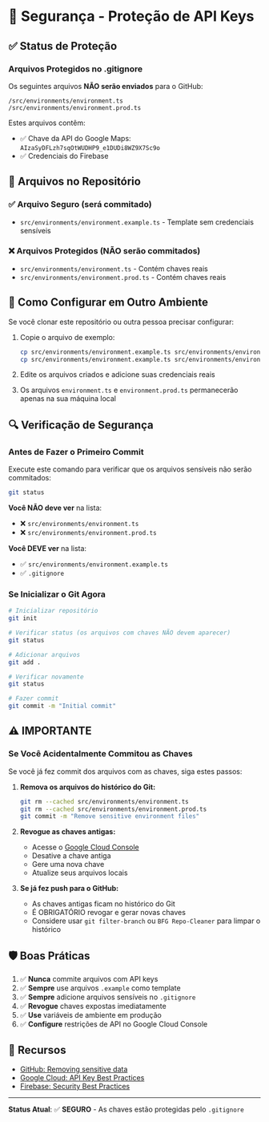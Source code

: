 # 🔐 Segurança - Proteção de API Keys

## ✅ Status de Proteção

### Arquivos Protegidos no .gitignore

Os seguintes arquivos **NÃO serão enviados** para o GitHub:

```
/src/environments/environment.ts
/src/environments/environment.prod.ts
```

Estes arquivos contêm:
- ✅ Chave da API do Google Maps: `AIzaSyDFLzh7sqOtWUDHP9_e1DUDi8WZ9X7Sc9o`
- ✅ Credenciais do Firebase

## 📁 Arquivos no Repositório

### ✅ Arquivo Seguro (será commitado)
- `src/environments/environment.example.ts` - Template sem credenciais sensíveis

### ❌ Arquivos Protegidos (NÃO serão commitados)
- `src/environments/environment.ts` - Contém chaves reais
- `src/environments/environment.prod.ts` - Contém chaves reais

## 🚀 Como Configurar em Outro Ambiente

Se você clonar este repositório ou outra pessoa precisar configurar:

1. Copie o arquivo de exemplo:
   ```bash
   cp src/environments/environment.example.ts src/environments/environment.ts
   cp src/environments/environment.example.ts src/environments/environment.prod.ts
   ```

2. Edite os arquivos criados e adicione suas credenciais reais

3. Os arquivos `environment.ts` e `environment.prod.ts` permanecerão apenas na sua máquina local

## 🔍 Verificação de Segurança

### Antes de Fazer o Primeiro Commit

Execute este comando para verificar que os arquivos sensíveis não serão commitados:

```bash
git status
```

**Você NÃO deve ver** na lista:
- ❌ `src/environments/environment.ts`
- ❌ `src/environments/environment.prod.ts`

**Você DEVE ver** na lista:
- ✅ `src/environments/environment.example.ts`
- ✅ `.gitignore`

### Se Inicializar o Git Agora

```bash
# Inicializar repositório
git init

# Verificar status (os arquivos com chaves NÃO devem aparecer)
git status

# Adicionar arquivos
git add .

# Verificar novamente
git status

# Fazer commit
git commit -m "Initial commit"
```

## ⚠️ IMPORTANTE

### Se Você Acidentalmente Commitou as Chaves

Se você já fez commit dos arquivos com as chaves, siga estes passos:

1. **Remova os arquivos do histórico do Git:**
   ```bash
   git rm --cached src/environments/environment.ts
   git rm --cached src/environments/environment.prod.ts
   git commit -m "Remove sensitive environment files"
   ```

2. **Revogue as chaves antigas:**
   - Acesse o [Google Cloud Console](https://console.cloud.google.com/)
   - Desative a chave antiga
   - Gere uma nova chave
   - Atualize seus arquivos locais

3. **Se já fez push para o GitHub:**
   - As chaves antigas ficam no histórico do Git
   - É OBRIGATÓRIO revogar e gerar novas chaves
   - Considere usar `git filter-branch` ou `BFG Repo-Cleaner` para limpar o histórico

## 🛡️ Boas Práticas

1. ✅ **Nunca** commite arquivos com API keys
2. ✅ **Sempre** use arquivos `.example` como template
3. ✅ **Sempre** adicione arquivos sensíveis no `.gitignore`
4. ✅ **Revogue** chaves expostas imediatamente
5. ✅ **Use** variáveis de ambiente em produção
6. ✅ **Configure** restrições de API no Google Cloud Console

## 🔗 Recursos

- [GitHub: Removing sensitive data](https://docs.github.com/en/authentication/keeping-your-account-and-data-secure/removing-sensitive-data-from-a-repository)
- [Google Cloud: API Key Best Practices](https://cloud.google.com/docs/authentication/api-keys)
- [Firebase: Security Best Practices](https://firebase.google.com/docs/rules/basics)

---

**Status Atual**: ✅ **SEGURO** - As chaves estão protegidas pelo `.gitignore`
